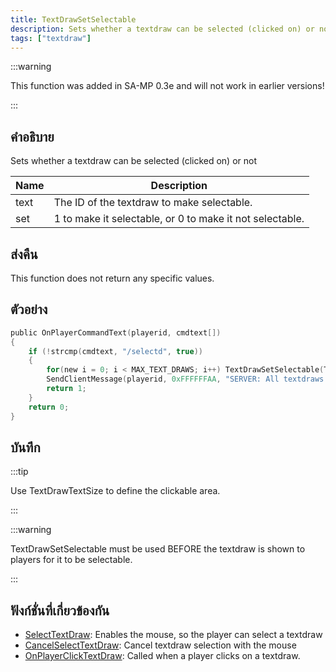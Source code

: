 ```yaml
---
title: TextDrawSetSelectable
description: Sets whether a textdraw can be selected (clicked on) or not.
tags: ["textdraw"]
---
```


:::warning

This function was added in SA-MP 0.3e and will not work in earlier versions!

:::

## คำอธิบาย

Sets whether a textdraw can be selected (clicked on) or not

| Name | Description                                              |
| ---- | -------------------------------------------------------- |
| text | The ID of the textdraw to make selectable.               |
| set  | 1 to make it selectable, or 0 to make it not selectable. |

## ส่งคืน

This function does not return any specific values.

## ตัวอย่าง

```c
public OnPlayerCommandText(playerid, cmdtext[])
{
    if (!strcmp(cmdtext, "/selectd", true))
    {
        for(new i = 0; i < MAX_TEXT_DRAWS; i++) TextDrawSetSelectable(Text:i, 1);
        SendClientMessage(playerid, 0xFFFFFFAA, "SERVER: All textdraws can be selected now!");
        return 1;
    }
    return 0;
}
```

## บันทึก

:::tip

Use TextDrawTextSize to define the clickable area.

:::

:::warning

TextDrawSetSelectable must be used BEFORE the textdraw is shown to players for it to be selectable.

:::

## ฟังก์ชั่นที่เกี่ยวข้องกัน

- [SelectTextDraw](../functions/SelectTextDraw.md): Enables the mouse, so the player can select a textdraw
- [CancelSelectTextDraw](../functions/CancelSelectTextDraw.md): Cancel textdraw selection with the mouse
- [OnPlayerClickTextDraw](../callbacks/OnPlayerClickTextDraw.md): Called when a player clicks on a textdraw.
